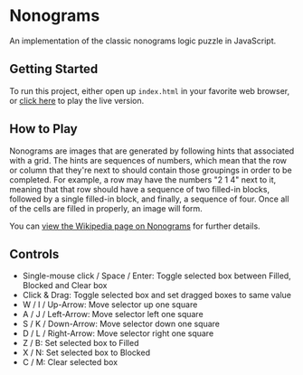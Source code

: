 # Nonograms

An implementation of the classic nonograms logic puzzle in JavaScript.

## Getting Started

To run this project, either open up `index.html` in your favorite web browser, or [click here](https://slancio.github.io/nonograms/) to play the live version.

## How to Play

Nonograms are images that are generated by following hints that associated with a grid. The hints are sequences of numbers, which mean that the row or column that they're next to should contain those groupings in order to be completed. For example, a row may have the numbers "2 1 4" next to it, meaning that that row should have a sequence of two filled-in blocks, followed by a single filled-in block, and finally, a sequence of four. Once all of the cells are filled in properly, an image will form.

You can [view the Wikipedia page on Nonograms](https://en.wikipedia.org/wiki/Nonogram) for further details.

## Controls

* Single-mouse click / Space / Enter: Toggle selected box between Filled, Blocked and Clear box
* Click & Drag: Toggle selected box and set dragged boxes to same value
* W / I / Up-Arrow: Move selector up one square
* A / J / Left-Arrow: Move selector left one square
* S / K / Down-Arrow: Move selector down one square
* D / L / Right-Arrow: Move selector right one square
* Z / B: Set selected box to Filled
* X / N: Set selected box to Blocked
* C / M: Clear selected box
